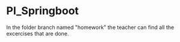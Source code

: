 # PI_Springboot

In the folder branch named "homework" the teacher can find all the excercises that are done.
